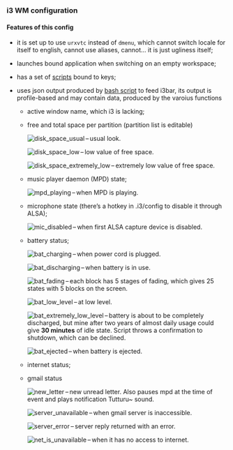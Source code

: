 ### i3 WM configuration

#### Features of this config

* it is set up to use `urxvtc` instead of `dmenu`, which cannot switch locale for itself to english, cannot use aliases, cannot… it is just ugliness itself;
* launches bound application when switching on an empty workspace;
* has a set of [scripts](https://github.com/deterenkelt/scripts) bound to keys;
* uses json output produced by [bash script](generate-text-for-i3bar.sh) to feed i3bar, its output is profile-based and may contain data, produced by the varoius functions

  * active window name, which i3 is lacking;
  * free and total space per partition (partition list is editable)

      ![disk_space_usual](img/disk_space_usual.png) – usual look.

      ![disk_space_low](img/disk_space_low.png) – low value of free space.

      ![disk_space_extremely_low](img/disk_space_extremely_low.png) – extremely low value of free space.

  * music player daemon (MPD) state;

      ![mpd_playing](img/mpd_playing.png) – when MPD is playing.

  * microphone state (there’s a hotkey in .i3/config to disable it through ALSA);

      ![mic_disabled](img/mic_disabled.png) – when first ALSA capture device is disabled.

  * battery status;

      ![bat_charging](img/bat_charging.png) – when power cord is plugged.

      ![bat_discharging](img/bat_discharging.png) – when battery is in use.

      ![bat_fading](img/bat_fading.png) – each block has 5 stages of fading, which gives 25 states with 5 blocks on the screen.

      ![bat_low_level](img/bat_low_level.png) – at low level.

      ![bat_extremely_low_level](img/bat_extremely_low_level.png) – battery is about to be completely discharged, but mine after two years of almost daily usage could give **30 minutes** of idle state. Script throws a confirmation to shutdown, which can be declined.

      ![bat_ejected](img/bat_ejected.png) – when battery is ejected.

  * internet status;
  * gmail status

      ![new_letter](img/new_letter.png) – new unread letter. Also pauses mpd at the time of event and plays notification Tutturu~ sound.

      ![server_unavailable](img/server_unavailable.png) – when gmail server is inaccessible.

      ![server_error](img/server_error.png) – server reply returned with an error.

      ![net_is_unavailable](img/net_is_unavailable.png) – when it has no access to internet. 
